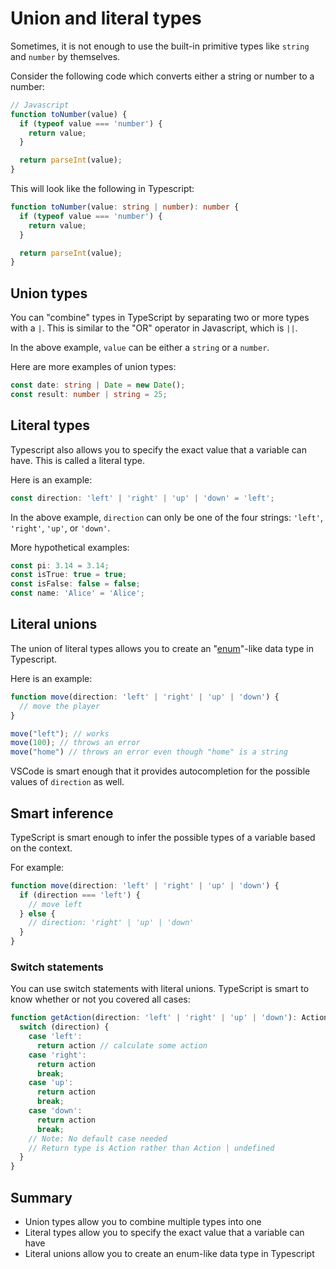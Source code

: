 # Union and literal types

Sometimes, it is not enough to use the built-in primitive types like `string` and `number` by themselves.

Consider the following code which converts either a string or number to a number:

```js
// Javascript
function toNumber(value) {
  if (typeof value === 'number') {
    return value;
  }

  return parseInt(value);
}
```

This will look like the following in Typescript:

```ts
function toNumber(value: string | number): number {
  if (typeof value === 'number') {
    return value;
  }

  return parseInt(value);
}
```

## Union types

You can "combine" types in TypeScript by separating two or more types with a `|`. This is similar to the "OR" operator in Javascript, which is `||`.

In the above example, `value` can be either a `string` or a `number`.

Here are more examples of union types:

```ts
const date: string | Date = new Date();
const result: number | string = 25;
```

## Literal types

Typescript also allows you to specify the exact value that a variable can have. This is called a literal type.

Here is an example:

```ts
const direction: 'left' | 'right' | 'up' | 'down' = 'left';
```

In the above example, `direction` can only be one of the four strings: `'left'`, `'right'`, `'up'`, or `'down'`.

More hypothetical examples:
  
```ts
const pi: 3.14 = 3.14;
const isTrue: true = true;
const isFalse: false = false;
const name: 'Alice' = 'Alice';
```

## Literal unions

The union  of literal types allows you to create an "[enum](https://en.wikipedia.org/wiki/Enumerated_type)"-like data type in Typescript.

Here is an example:

```ts
function move(direction: 'left' | 'right' | 'up' | 'down') {
  // move the player
}

move("left"); // works
move(100); // throws an error
move("home") // throws an error even though "home" is a string
```

VSCode is smart enough that it provides autocompletion for the possible values of `direction` as well.

## Smart inference

TypeScript is smart enough to infer the possible types of a variable based on the context.

For example:

```ts
function move(direction: 'left' | 'right' | 'up' | 'down') {
  if (direction === 'left') {
    // move left
  } else {
    // direction: 'right' | 'up' | 'down'
  }
}
```

### Switch statements

You can use switch statements with literal unions. TypeScript is smart to know whether or not you covered all cases:

```ts
function getAction(direction: 'left' | 'right' | 'up' | 'down'): Action {
  switch (direction) {
    case 'left':
      return action // calculate some action
    case 'right':
      return action
      break;
    case 'up':
      return action
      break;
    case 'down':
      return action
      break;
    // Note: No default case needed
    // Return type is Action rather than Action | undefined
  }
}
```

## Summary

- Union types allow you to combine multiple types into one
- Literal types allow you to specify the exact value that a variable can have
- Literal unions allow you to create an enum-like data type in Typescript
